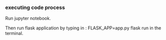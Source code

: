 ### executing code process
Run jupyter notebook.


Then run flask application by typing in : FLASK_APP=app.py flask run in the terminal.
